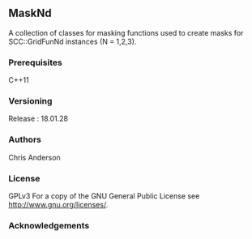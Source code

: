 ## MaskNd

A collection of classes for masking functions used to create masks for  SCC::GridFunNd instances (N = 1,2,3).

### Prerequisites

C++11

### Versioning

Release : 18.01.28

### Authors

Chris Anderson

### License

GPLv3  For a copy of the GNU General Public License see <http://www.gnu.org/licenses/>.

### Acknowledgements







